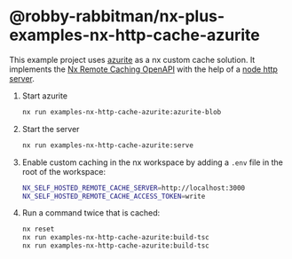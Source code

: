 # @robby-rabbitman/nx-plus-examples-nx-http-cache-azurite

This example project uses [azurite](https://github.com/Azure/Azurite) as a nx custom cache solution. It implements the [Nx Remote Caching OpenAPI](https://nx.dev/recipes/running-tasks/self-hosted-caching#open-api-specification) with the help of a [node http server](../../libs/nx-http-cache/README.md).

1. Start azurite

   ```sh
   nx run examples-nx-http-cache-azurite:azurite-blob
   ```

2. Start the server

   ```sh
   nx run examples-nx-http-cache-azurite:serve
   ```

3. Enable custom caching in the nx workspace by adding a `.env` file in the root of the workspace:

   ```sh
   NX_SELF_HOSTED_REMOTE_CACHE_SERVER=http://localhost:3000
   NX_SELF_HOSTED_REMOTE_CACHE_ACCESS_TOKEN=write
   ```

4. Run a command twice that is cached:

   ```sh
   nx reset
   nx run examples-nx-http-cache-azurite:build-tsc
   nx run examples-nx-http-cache-azurite:build-tsc
   ```
